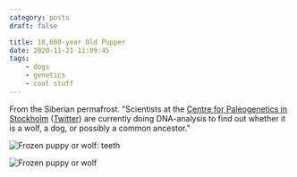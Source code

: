 ```yaml
---
category: posts
draft: false

title: 18,000-year Old Pupper
date: 2020-11-21 11:09:45
tags:
    - dogs
    - genetics
    - cool stuff
---
```


From the Siberian permafrost. "Scientists at the [Centre for Paleogenetics in Stockholm](http://palaeogenetics.com/) ([Twitter](https://twitter.com/CpgSthlm)) are currently doing DNA-analysis to find out whether it is a wolf, a dog, or possibly a common ancestor."

![Frozen puppy or wolf: teeth](/misc/f/frozen-pup-2.jpg)

![Frozen puppy or wolf](/misc/f/frozen-pup-1.jpg)

